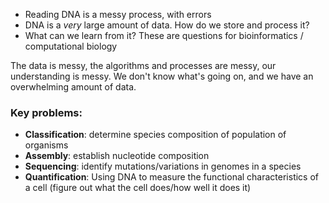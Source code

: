 - Reading DNA is a messy process, with errors
- DNA is a *very* large amount of data. How do we store and process it?
- What can we learn from it?
These are questions for bioinformatics / computational biology

The data is messy, the algorithms and processes are messy, our understanding is messy. We don't know what's going on, and we have an overwhelming amount of data. 
### Key problems:
- **Classification**: determine species composition of population of organisms
- **Assembly**: establish nucleotide composition
- **Sequencing**: identify mutations/variations in genomes in a species
- **Quantification**: Using DNA to measure the functional characteristics of a cell (figure out what the cell does/how well it does it)


